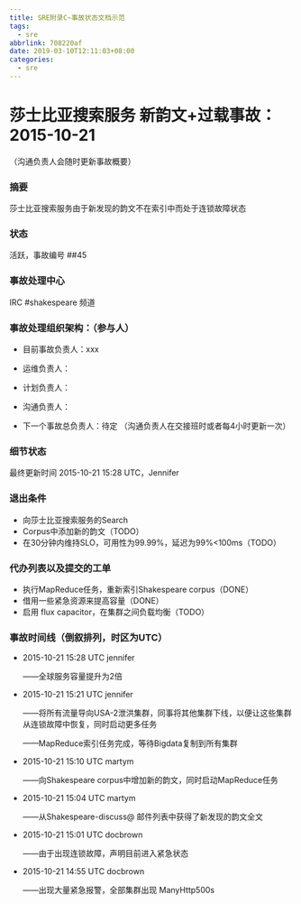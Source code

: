 ```yaml
---
title: SRE附录C~事故状态文档示范
tags:
  - sre
abbrlink: 708220af
date: 2019-03-10T12:11:03+08:00
categories:
  - sre
---
```

# 莎士比亚搜索服务 新韵文+过载事故：2015-10-21
（沟通负责人会随时更新事故概要）

### 摘要
莎士比亚搜索服务由于新发现的韵文不在索引中而处于连锁故障状态

### 状态
活跃，事故编号 ##45

### 事故处理中心
IRC #shakespeare 频道

### 事故处理组织架构：（参与人）
+ 目前事故负责人：xxx
+ 运维负责人：
+ 计划负责人：
+ 沟通负责人：

+ 下一个事故总负责人：待定
（沟通负责人在交接班时或者每4小时更新一次）

### 细节状态
最终更新时间 2015-10-21 15:28 UTC，Jennifer

### 退出条件
+ 向莎士比亚搜索服务的Search 
+ Corpus中添加新的韵文（TODO）
+ 在30分钟内维持SLO，可用性为99.99%，延迟为99%<100ms（TODO）

### 代办列表以及提交的工单
+ 执行MapReduce任务，重新索引Shakespeare corpus（DONE）
+ 借用一些紧急资源来提高容量（DONE）
+ 启用 flux capacitor，在集群之间负载均衡（TODO）

### 事故时间线（倒叙排列，时区为UTC）
+ 2015-10-21 15:28 UTC jennifer

  ——全球服务容量提升为2倍

+ 2015-10-21 15:21 UTC jennifer

  ——将所有流量导向USA-2泄洪集群，同事将其他集群下线，以便让这些集群从连锁故障中恢复，同时启动更多任务

  ——MapReduce索引任务完成，等待Bigdata复制到所有集群

+ 2015-10-21 15:10 UTC martym

  ——向Shakespeare corpus中增加新的韵文，同时启动MapReduce任务

+ 2015-10-21 15:04 UTC martym

  ——从Shakespeare-discuss@ 邮件列表中获得了新发现的韵文全文

+ 2015-10-21 15:01 UTC docbrown
  
  ——由于出现连锁故障，声明目前进入紧急状态

+ 2015-10-21 14:55 UTC docbrown
  
  ——出现大量紧急报警，全部集群出现 ManyHttp500s
